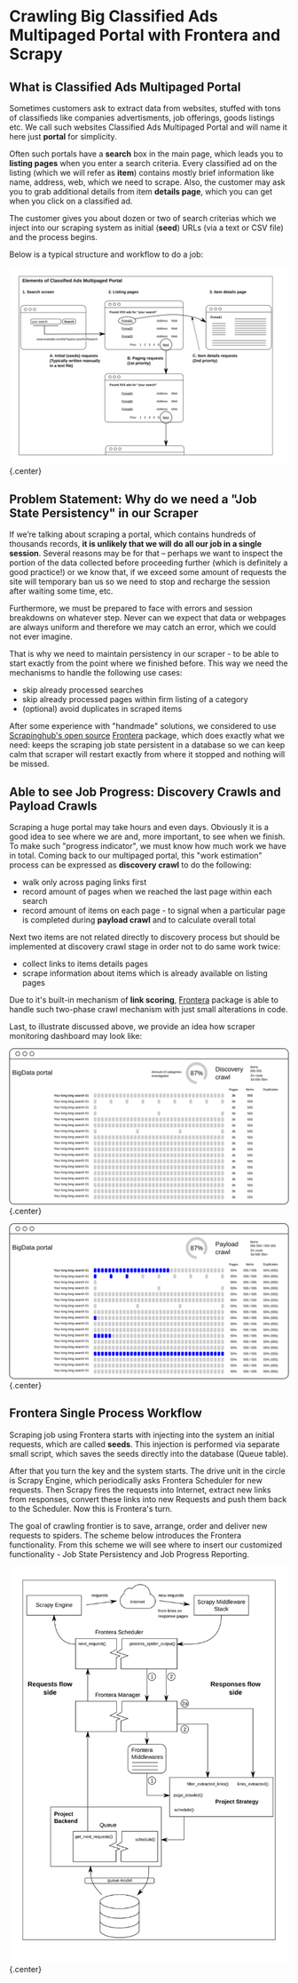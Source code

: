 # Crawling Big Classified Ads Multipaged Portal with Frontera and Scrapy

## What is Classified Ads Multipaged Portal

Sometimes customers ask to extract data from websites, stuffed with tons of classifieds like companies advertisments, job offerings, goods listings etc. We call such websites Classified Ads Multipaged Portal and will name it here just **portal** for simplicity.

Often such portals have a **search** box in the main page, which leads you to **listing pages** when you enter a search criteria. Every classified ad on the listing (which we will refer as **item**) contains mostly brief information like name, address, web, which we need to scrape. Also, the customer may ask you to grab additional details from item **details page**, which you can get when you click on a classified ad.

The customer gives you about dozen or two of search criterias which we inject into our scraping system as initial (**seed**) URLs (via a text or CSV file) and the process begins.

Below is a typical structure and workflow to do a job:

![Elements of a Classified Ads Multipaged Portal](webpilot/camp_elems.svg){.center}

## Problem Statement: Why do we need a "Job State Persistency" in our Scraper

If we’re talking about scraping a portal, which contains hundreds of thousands records, **it is unlikely that we will do all our job in a single session**. Several reasons may be for that – perhaps we want to inspect the portion of the data collected before proceeding further (which is definitely a good practice!) or we know that, if we exceed some amount of requests the site will temporary ban us so we need to stop and recharge the session after waiting some time, etc.

Furthermore, we must be prepared to face with errors and session breakdowns on whatever step. Never can we expect that data or webpages are always uniform and therefore we may catch an error, which we could not ever imagine.

That is why we need to maintain persistency in our scraper - to be able to start exactly from the point where we finished before. This way we need the mechanisms to handle the following use cases:

- skip already processed searches
- skip already processed pages within firm listing of a category
- (optional) avoid duplicates in scraped items

After some experience with "handmade" solutions, we considered to use [Scrapinghub's open source] [Frontera] package, which does exactly what we need: keeps the scraping job state persistent in a database so we can keep calm that scraper will restart exactly from where it stopped and nothing will be missed.

## Able to see Job Progress: Discovery Crawls and Payload Crawls

Scraping a huge portal may take hours and even days. Obviously it is a good idea to see where we are and, more important, to see when we finish. To make such "progress indicator", we must know how much work we have in total. Coming back to our multipaged portal, this "work estimation" process can be expressed as **discovery crawl** to do the following:

- walk only across paging links first
- record amount of pages when we reached the last page within each search
- record amount of items on each page - to signal when a particular page is completed during **payload crawl** and to calculate overall total

Next two items are not related directly to discovery process but should be implemented at discovery crawl stage in order not to do same work twice:

- collect links to items details pages
- scrape information about items which is already available on listing pages

Due to it's built-in mechanism of **link scoring**, [Frontera] package is able to handle such two-phase crawl mechanism with just small alterations in code.

Last, to illustrate discussed above, we provide an idea how scraper monitoring dashboard may look like:

![Dashboard in Discovery mode](webpilot/discover_dash.svg){.center}

![Dashboard in Payload mode](webpilot/payload_dash.svg){.center}

## Frontera Single Process Workflow

Scraping job using Frontera starts with injecting into the system an initial requests, which are called **seeds**. This injection is performed via separate small script, which saves the seeds directly into the database (Queue table).

After that you turn the key and the system starts. The drive unit in the circle is Scrapy Engine, which periodically asks Frontera Scheduler for new requests. Then Scrapy fires the requests into Internet, extract new links from responses, convert these links into new Requests and push them back to the Scheduler. Now this is Frontera's turn.

The goal of crawling frontier is to save, arrange, order and deliver new requests to spiders. The scheme below introduces the Frontera functionality. From this scheme we will see where to insert our customized functionality - Job State Persistency and Job Progress Reporting.

![Frontera Single Process Workflow](webpilot/frontera_workflow.svg){.center}

[Scrapinghub's open source]: https://scrapinghub.com/open-source
[Frontera]: https://github.com/scrapinghub/frontera
